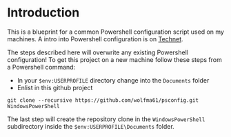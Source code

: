 # Introduction

This is a blueprint for a common Powershell configuration script used on my machines. A intro into Powershell configuration is on [Technet](https://technet.microsoft.com/en-us/library/bb613488).

The steps described here will overwrite any existing Powershell configuration! To get this project on a new machine follow these steps from a Powershell command:

- In your `$env:USERPROFILE` directory change into the `Documents` folder
- Enlist in this github project

```
git clone --recursive https://github.com/wolfma61/psconfig.git WindowsPowerShell
```

The last step will create the repository clone in the `WindowsPowerShell` subdirectory inside the `$env:USERPROFILE\Documents` folder.